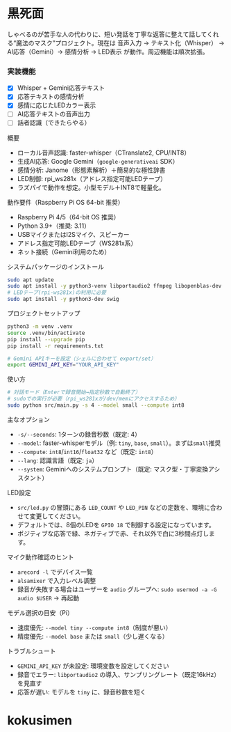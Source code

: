 # 黒死面

しゃべるのが苦手な人の代わりに、短い発話を丁寧な返答に整えて話してくれる“魔法のマスク”プロジェクト。現在は 音声入力 → テキスト化（Whisper） → AI応答（Gemini）→ 感情分析 → LED表示 が動作。周辺機能は順次拡張。

### 実装機能
- [x] Whisper + Gemini応答テキスト
- [x] 応答テキストの感情分析
- [x] 感情に応じたLEDカラー表示
- [ ] AI応答テキストの音声出力
- [ ] 話者認識（できたらやる）

概要
- ローカル音声認識: faster-whisper（CTranslate2, CPU/INT8）
- 生成AI応答: Google Gemini（`google-generativeai` SDK）
- 感情分析: Janome（形態素解析）＋簡易的な極性辞書
- LED制御: rpi_ws281x（アドレス指定可能LEDテープ）
- ラズパイで動作を想定。小型モデル＋INT8で軽量化。

動作要件（Raspberry Pi OS 64-bit 推奨）
- Raspberry Pi 4/5（64-bit OS 推奨）
- Python 3.9+（推奨: 3.11）
- USBマイクまたはI2Sマイク、スピーカー
- アドレス指定可能LEDテープ（WS281x系）
- ネット接続（Gemini利用のため）

システムパッケージのインストール
```bash
sudo apt update
sudo apt install -y python3-venv libportaudio2 ffmpeg libopenblas-dev
# LEDテープ(rpi-ws281x)の利用に必要
sudo apt install -y python3-dev swig
```

プロジェクトセットアップ
```bash
python3 -m venv .venv
source .venv/bin/activate
pip install --upgrade pip
pip install -r requirements.txt

# Gemini APIキーを設定（シェルに合わせて export/set）
export GEMINI_API_KEY="YOUR_API_KEY"
```

使い方
```bash
# 対話モード（Enterで録音開始→指定秒数で自動終了）
# sudoでの実行が必要（rpi_ws281xが/dev/memにアクセスするため）
sudo python src/main.py -s 4 --model small --compute int8
```

主なオプション
- `-s/--seconds`: 1ターンの録音秒数（既定: 4）
- `--model`: faster-whisperモデル（例: `tiny`, `base`, `small`）。まずは`small`推奨
- `--compute`: `int8`/`int16`/`float32` など（既定: `int8`）
- `--lang`: 認識言語（既定: `ja`）
- `--system`: Geminiへのシステムプロンプト（既定: マスク型・丁寧変換アシスタント）

LED設定
- `src/led.py` の冒頭にある `LED_COUNT` や `LED_PIN` などの定数を、環境に合わせて変更してください。
- デフォルトでは、8個のLEDを `GPIO 18` で制御する設定になっています。
- ポジティブな応答で緑、ネガティブで赤、それ以外で白に3秒間点灯します。

マイク動作確認のヒント
- `arecord -l` でデバイス一覧
- `alsamixer` で入力レベル調整
- 録音が失敗する場合はユーザーを `audio` グループへ: `sudo usermod -a -G audio $USER` → 再起動

モデル選択の目安（Pi）
- 速度優先: `--model tiny --compute int8`（制度が悪い）
- 精度優先: `--model base` または `small`（少し遅くなる）

トラブルシュート
- `GEMINI_API_KEY` が未設定: 環境変数を設定してください
- 録音でエラー: `libportaudio2` の導入、サンプリングレート（既定16kHz）を見直す
- 応答が遅い: モデルを `tiny` に、録音秒数を短く

# kokusimen
